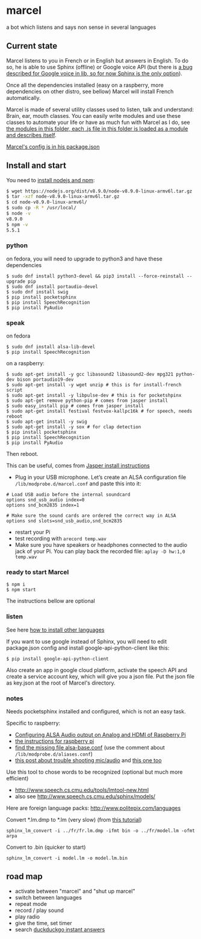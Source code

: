 # marcel

a bot which listens and says non sense in several languages

## Current state

Marcel listens to you in French or in English but answers in English. To do so, he is able to use Sphinx (offline) or Google voice API (but there is [a bug described for Google voice in lib, so for now Sphinx is the only option](https://github.com/Uberi/speech_recognition/issues/298#issuecomment-351579430)).

Once all the dependencies installed (easy on a raspberry, more dependencies on other distro, see bellow) Marcel will install French automatically.

Marcel is made of several utility classes used to listen, talk and understand: Brain, ear, mouth classes. You can easily write modules and use these classes to automate your life or have as much fun with Marcel as I do, see [the modules in this folder, each .js file in this folder is loaded as a module and describes itself](./modules/).

[Marcel's config is in his package.json](./package.json)

## Install and start

You need to [install nodejs and npm](http://www.instructables.com/id/Install-Nodejs-and-Npm-on-Raspberry-Pi/):
```sh
$ wget https://nodejs.org/dist/v8.9.0/node-v8.9.0-linux-armv6l.tar.gz
$ tar -xzf node-v8.9.0-linux-armv6l.tar.gz
$ cd node-v8.9.0-linux-armv6l/
$ sudo cp -R * /usr/local/
$ node -v
v8.9.0
$ npm -v
5.5.1
```

### python

on fedora, you will need to upgrade to python3 and have these dependencies
```
$ sudo dnf install python3-devel && pip3 install --force-reinstall --upgrade pip
$ sudo dnf install portaudio-devel
$ sudo dnf install swig
$ pip install pocketsphinx
$ pip install SpeechRecognition
$ pip install PyAudio
```

### speak

on fedora
```
$ sudo dnf install alsa-lib-devel
$ pip install SpeechRecognition
```

on a raspberry:
```
$ sudo apt-get install -y gcc libasound2 libasound2-dev mpg321 python-dev bison portaudio19-dev
$ sudo apt-get install -y wget unzip # this is for install-french script
$ sudo apt-get install -y libpulse-dev # this is for pocketshpinx
$ sudo apt-get remove python-pip # comes from jasper install
$ sudo easy_install pip # comes from jasper install
$ sudo apt-get install festival festvox-kallpc16k # for speech, needs reboot
$ sudo apt-get install -y swig
$ sudo apt-get install -y sox # for clap detection
$ pip install pocketsphinx
$ pip install SpeechRecognition
$ pip install PyAudio
```
Then reboot.

This can be useful, comes from [Jasper install instructions](http://jasperproject.github.io/documentation/installation/)
* Plug in your USB microphone. Let’s create an ALSA configuration file `/lib/modprobe.d/marcel.conf` and paste this into it:
```
# Load USB audio before the internal soundcard
options snd_usb_audio index=0
options snd_bcm2835 index=1

# Make sure the sound cards are ordered the correct way in ALSA
options snd slots=snd_usb_audio,snd_bcm2835
```
* restart your Pi
* test recording with `arecord temp.wav`
* Make sure you have speakers or headphones connected to the audio jack of your Pi. You can play back the recorded file: `aplay -D hw:1,0 temp.wav`

### ready to start Marcel

```
$ npm i
$ npm start
```

The instructions bellow are optional

### listen

See here [how to install other languages](https://github.com/Uberi/speech_recognition/blob/master/reference/pocketsphinx.rst#installing-other-languages)

If you want to use google instead of Sphinx, you will need to edit package.json config and install google-api-python-client like this:

```
$ pip install google-api-python-client
```
Also create an app in google cloud platform, activate the speech API and create a service account key, which will give you a json file. Put the json file as key.json at the root of Marcel's directory.

### notes

Needs pocketsphinx installed and configured, which is not an easy task.

Specific to raspberry:

* [Configuring ALSA Audio output on Analog and HDMI of Raspberry Pi](http://karuppuswamy.com/wordpress/2015/08/15/configuring-alsa-audio-output-on-analog-and-hdmi-of-raspberry-pi/)
* [the instructions for raspberry pi](http://cmusphinx.sourceforge.net/wiki/raspberrypi)
* [find the missing file alsa-base.conf](http://superuser.com/questions/989385/alsa-base-conf-missing-in-new-raspberry-pi-raspbian-jesse) (use the comment about `/lib/modprobe.d/aliases.conf`)
* [this post about trouble shooting mic/audio](https://www.raspberrypi.org/forums/viewtopic.php?f=37&t=37262) and [this one too](http://raspberrypi.stackexchange.com/questions/40831/how-do-i-configure-my-sound-for-jasper-on-raspbian-jessie)

Use this tool to chose words to be recognized (optional but much more efficient)
* http://www.speech.cs.cmu.edu/tools/lmtool-new.html
* also see http://www.speech.cs.cmu.edu/sphinx/models/

Here are foreign language packs:
http://www.politepix.com/languages

Convert *.lm.dmp to *.lm (very slow) (from [this tutorial](http://cmusphinx.sourceforge.net/wiki/tutoriallm))

```
sphinx_lm_convert -i ../fr/fr.lm.dmp -ifmt bin -o ../fr/model.lm -ofmt arpa
```
Convert to .bin (quicker to start)

```
sphinx_lm_convert -i model.lm -o model.lm.bin
```

## road map

* activate between "marcel" and "shut up marcel"
* switch between languages
* repeat mode
* record / play sound
* play radio
* give the time, set timer
* search [duckduckgo instant answers](https://duckduckgo.com/api)

